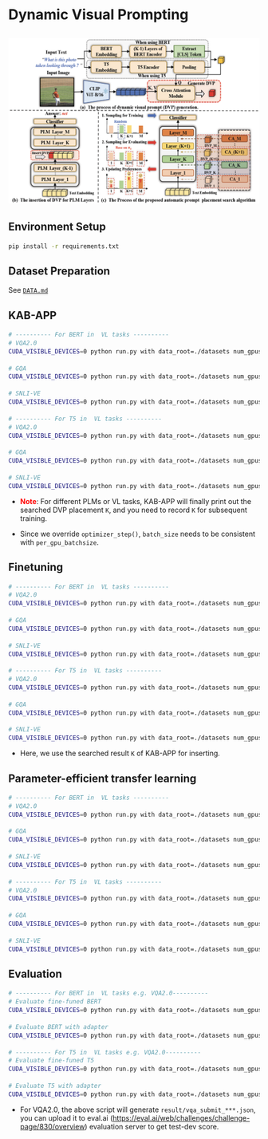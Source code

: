 # Dynamic Visual Prompting

![avatar](./method.png)
---

## Environment Setup
```bash
pip install -r requirements.txt
```

## Dataset Preparation
See [`DATA.md`](./DATA.md)



## KAB-APP
```bash
# ---------- For BERT in  VL tasks ----------
# VQA2.0
CUDA_VISIBLE_DEVICES=0 python run.py with data_root=./datasets num_gpus=1 num_nodes=1 dvp_search_bert_vqa per_gpu_batchsize=256

# GQA
CUDA_VISIBLE_DEVICES=0 python run.py with data_root=./datasets num_gpus=1 num_nodes=1 dvp_search_bert_gqa per_gpu_batchsize=256

# SNLI-VE
CUDA_VISIBLE_DEVICES=0 python run.py with data_root=./datasets num_gpus=1 num_nodes=1 dvp_search_bert_snli_ve per_gpu_batchsize=256

# ---------- For T5 in  VL tasks ----------
# VQA2.0
CUDA_VISIBLE_DEVICES=0 python run.py with data_root=./datasets num_gpus=1 num_nodes=1 dvp_search_t5_vqa per_gpu_batchsize=256

# GQA
CUDA_VISIBLE_DEVICES=0 python run.py with data_root=./datasets num_gpus=1 num_nodes=1 dvp_search_t5_gqa per_gpu_batchsize=256

# SNLI-VE
CUDA_VISIBLE_DEVICES=0 python run.py with data_root=./datasets num_gpus=1 num_nodes=1 dvp_search_t5_snli_ve per_gpu_batchsize=256
```
* <font color='red'>**Note**</font>: For different PLMs or VL tasks, KAB-APP will finally print out the searched DVP placement `K`, and you need to record `K` for subsequent training.

* Since we override `optimizer_step()`, `batch_size` needs to be consistent with `per_gpu_batchsize`.

## Finetuning
```bash
# ---------- For BERT in  VL tasks ----------
# VQA2.0
CUDA_VISIBLE_DEVICES=0 python run.py with data_root=./datasets num_gpus=1 num_nodes=1 dvp_adaption_bert_vqa per_gpu_batchsize=256 insert_layer=K

# GQA
CUDA_VISIBLE_DEVICES=0 python run.py with data_root=./datasets num_gpus=1 num_nodes=1 dvp_adaption_bert_gqa per_gpu_batchsize=256 insert_layer=K

# SNLI-VE
CUDA_VISIBLE_DEVICES=0 python run.py with data_root=./datasets num_gpus=1 num_nodes=1 dvp_adaption_bert_snli_ve per_gpu_batchsize=256 insert_layer=K

# ---------- For T5 in  VL tasks ----------
# VQA2.0
CUDA_VISIBLE_DEVICES=0 python run.py with data_root=./datasets num_gpus=1 num_nodes=1 dvp_adaption_t5_vqa per_gpu_batchsize=256 insert_layer=K

# GQA
CUDA_VISIBLE_DEVICES=0 python run.py with data_root=./datasets num_gpus=1 num_nodes=1 dvp_adaption_t5_gqa per_gpu_batchsize=256 insert_layer=K

# SNLI-VE
CUDA_VISIBLE_DEVICES=0 python run.py with data_root=./datasets num_gpus=1 num_nodes=1 dvp_adaption_t5_snli_ve per_gpu_batchsize=256 insert_layer=K
```
* Here, we use the searched result `K` of KAB-APP for inserting.

## Parameter-efficient transfer learning
```bash
# ---------- For BERT in  VL tasks ----------
# VQA2.0
CUDA_VISIBLE_DEVICES=0 python run.py with data_root=./datasets num_gpus=1 num_nodes=1 dvp_adaption_bert_vqa per_gpu_batchsize=256 insert_layer=K use_adapter=True learning_rate=1e-3

# GQA
CUDA_VISIBLE_DEVICES=0 python run.py with data_root=./datasets num_gpus=1 num_nodes=1 dvp_adaption_bert_gqa per_gpu_batchsize=256 insert_layer=K use_adapter=True learning_rate=5e-4

# SNLI-VE
CUDA_VISIBLE_DEVICES=0 python run.py with data_root=./datasets num_gpus=1 num_nodes=1 dvp_adaption_bert_snli_ve per_gpu_batchsize=256 insert_layer=K use_adapter=True learning_rate=5e-4

# ---------- For T5 in  VL tasks ----------
# VQA2.0
CUDA_VISIBLE_DEVICES=0 python run.py with data_root=./datasets num_gpus=1 num_nodes=1 dvp_adaption_t5_vqa per_gpu_batchsize=256 insert_layer=K use_adapter=True learning_rate=3e-4

# GQA
CUDA_VISIBLE_DEVICES=0 python run.py with data_root=./datasets num_gpus=1 num_nodes=1 dvp_adaption_t5_gqa per_gpu_batchsize=256 insert_layer=K use_adapter=True learning_rate=3e-4

# SNLI-VE
CUDA_VISIBLE_DEVICES=0 python run.py with data_root=./datasets num_gpus=1 num_nodes=1 dvp_adaption_t5_snli_ve per_gpu_batchsize=256 insert_layer=K use_adapter=True learning_rate=3e-4
```

## Evaluation
```bash
# ---------- For BERT in  VL tasks e.g. VQA2.0----------
# Evaluate fine-funed BERT
CUDA_VISIBLE_DEVICES=0 python run.py with data_root=./datasets num_gpus=1 num_nodes=1 dvp_adaption_bert_vqa per_gpu_batchsize=256 insert_layer=K test_only=True precision=32 load_path=<checkpoint path>

# Evaluate BERT with adapter
CUDA_VISIBLE_DEVICES=0 python run.py with data_root=./datasets num_gpus=1 num_nodes=1 dvp_adaption_bert_vqa per_gpu_batchsize=256 insert_layer=K use_adapter=True learning_rate=1e-3 test_only=True precision=32 load_path=<checkpoint path>

# ---------- For T5 in  VL tasks e.g. VQA2.0----------
# Evaluate fine-funed T5
CUDA_VISIBLE_DEVICES=0 python run.py with data_root=./datasets num_gpus=1 num_nodes=1 dvp_adaption_t5_vqa per_gpu_batchsize=256 insert_layer=K test_only=True precision=32 load_path=<checkpoint path>

# Evaluate T5 with adapter
CUDA_VISIBLE_DEVICES=0 python run.py with data_root=./datasets num_gpus=1 num_nodes=1 dvp_adaption_t5_vqa per_gpu_batchsize=256 insert_layer=K use_adapter=True learning_rate=3e-4 test_only=True precision=32 load_path=<checkpoint path>
```
* For VQA2.0, the above script will generate `result/vqa_submit_***.json`, you can upload it to eval.ai (https://eval.ai/web/challenges/challenge-page/830/overview) evaluation server to get test-dev score.